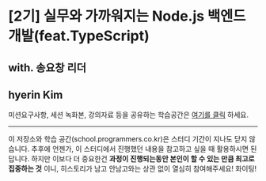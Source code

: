 # [2기] 실무와 가까워지는 Node.js 백엔드 개발(feat.TypeScript)
## with. 송요창 리더
## hyerin Kim

미션요구사항, 세션 녹화본, 강의자료 등을 공유하는 학습공간은 [여기를 클릭](https://school.programmers.co.kr/app/courses/12886/dashboard) 하세요.

----

이 저장소와 학습 공간(school.programmers.co.kr)은 스터디 기간이 지나도 닫지 않습니다. 추후에 언젠가, 이 스터디에서 진행했던 내용을 참고하고 싶을 때 활용하시면 된답니다. 하지만 이보다 더 중요한건 **과정이 진행되는동안 본인이 할 수 있는 만큼 최고로 집중하는 것** 이니, 히스토리가 남고 안남고와는 상관 없이 열심히 참여해주세요!
화이팅!
